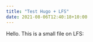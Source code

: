 ```yaml
---
title: "Test Hugo + LFS"
date: 2021-08-06T12:40:18+10:00
---
```


Hello. This is a small file on LFS:
